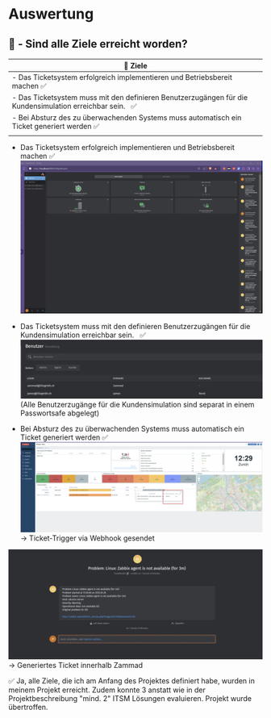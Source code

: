 # Auswertung

## :green_book: - Sind alle Ziele erreicht worden?
| :checkered_flag: Ziele                                                                                                     |
| -------------------------------------------------------------------------------------------------------------------------- |
| - Das Ticketsystem erfolgreich implementieren und Betriebsbereit machen :white_check_mark:                                 |
| - Das Ticketsystem muss mit den definieren Benutzerzugängen für die Kundensimulation erreichbar sein.   :white_check_mark: |
| - Bei Absturz des zu überwachenden Systems muss automatisch ein Ticket generiert werden :white_check_mark:                 |
|                                                                                                                            |

- Das Ticketsystem erfolgreich implementieren und Betriebsbereit machen :white_check_mark:
![](../_attachments/41_auswertung_zammad.png)

- Das Ticketsystem muss mit den definieren Benutzerzugängen für die Kundensimulation erreichbar sein.   :white_check_mark:
![](../_attachments/46_auswertung_benutzer.png)
(Alle Benutzerzugänge für die Kundensimulation sind separat in einem Passwortsafe abgelegt)


- Bei Absturz des zu überwachenden Systems muss automatisch ein Ticket generiert werden :white_check_mark:
![](../_attachments/10_zabbix_sent_green.png)
-> Ticket-Trigger via Webhook gesendet

![](../_attachments/11_zammad_ticket_ok.png)
-> Generiertes Ticket innerhalb Zammad

:white_check_mark: Ja, alle Ziele, die ich am Anfang des Projektes definiert habe, wurden in meinem Projekt erreicht. Zudem konnte 3 anstatt wie in der Projektbeschreibung "mind. 2" ITSM Lösungen evaluieren. Projekt wurde übertroffen.
